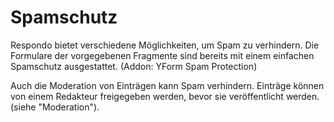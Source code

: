 # Spamschutz

Respondo bietet verschiedene Möglichkeiten, um Spam zu verhindern. Die Formulare der vorgegebenen Fragmente sind bereits mit einem einfachen Spamschutz ausgestattet. (Addon: YForm Spam Protection)

Auch die Moderation von Einträgen kann Spam verhindern. Einträge können von einem Redakteur freigegeben werden, bevor sie veröffentlicht werden. (siehe "Moderation").
